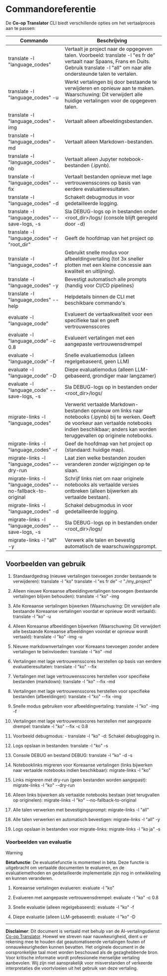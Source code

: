 <!--
CO_OP_TRANSLATOR_METADATA:
{
  "original_hash": "a6cddf5e9648ef0bba0de7eb07e74cf1",
  "translation_date": "2025-10-15T03:29:43+00:00",
  "source_file": "getting_started/command-reference.md",
  "language_code": "nl"
}
-->
# Commandoreferentie

De **Co-op Translator** CLI biedt verschillende opties om het vertaalproces aan te passen:

Commando                                       | Beschrijving
-----------------------------------------------|-------------------------------------------------------------------------------------------------------------------------------------------------------------------------------------------------------
translate -l "language_codes"                  | Vertaalt je project naar de opgegeven talen. Voorbeeld: translate -l "es fr de" vertaalt naar Spaans, Frans en Duits. Gebruik translate -l "all" om naar alle ondersteunde talen te vertalen.
translate -l "language_codes" -u               | Werkt vertalingen bij door bestaande te verwijderen en opnieuw aan te maken. Waarschuwing: Dit verwijdert alle huidige vertalingen voor de opgegeven talen.
translate -l "language_codes" -img             | Vertaalt alleen afbeeldingsbestanden.
translate -l "language_codes" -md              | Vertaalt alleen Markdown-bestanden.
translate -l "language_codes" -nb              | Vertaalt alleen Jupyter notebook-bestanden (.ipynb).
translate -l "language_codes" --fix            | Vertaalt bestanden opnieuw met lage vertrouwensscores op basis van eerdere evaluatieresultaten.
translate -l "language_codes" -d               | Schakelt debugmodus in voor gedetailleerde logging.
translate -l "language_codes" --save-logs, -s  | Sla DEBUG-logs op in bestanden onder <root_dir>/logs/ (console blijft geregeld door -d)
translate -l "language_codes" -r "root_dir"    | Geeft de hoofdmap van het project op
translate -l "language_codes" -f               | Gebruikt snelle modus voor afbeeldingvertaling (tot 3x sneller plotten met een kleine concessie aan kwaliteit en uitlijning).
translate -l "language_codes" -y               | Bevestigt automatisch alle prompts (handig voor CI/CD pipelines)
translate -l "language_codes" --help           | Helpdetails binnen de CLI met beschikbare commando's
evaluate -l "language_code"                    | Evalueert de vertaalkwaliteit voor een specifieke taal en geeft vertrouwensscores
evaluate -l "language_code" -c 0.8             | Evalueert vertalingen met een aangepaste vertrouwensdrempel
evaluate -l "language_code" -f                 | Snelle evaluatiemodus (alleen regelgebaseerd, geen LLM)
evaluate -l "language_code" -D                 | Diepe evaluatiemodus (alleen LLM-gebaseerd, grondiger maar langzamer)
evaluate -l "language_code" --save-logs, -s    | Sla DEBUG-logs op in bestanden onder <root_dir>/logs/
migrate-links -l "language_codes"              | Verwerkt vertaalde Markdown-bestanden opnieuw om links naar notebooks (.ipynb) bij te werken. Geeft de voorkeur aan vertaalde notebooks indien beschikbaar; anders kan worden teruggevallen op originele notebooks.
migrate-links -l "language_codes" -r           | Geef de hoofdmap van het project op (standaard: huidige map).
migrate-links -l "language_codes" --dry-run    | Laat zien welke bestanden zouden veranderen zonder wijzigingen op te slaan.
migrate-links -l "language_codes" --no-fallback-to-original | Schrijf links niet om naar originele notebooks als vertaalde versies ontbreken (alleen bijwerken als vertaalde bestaan).
migrate-links -l "language_codes" -d           | Schakel debugmodus in voor gedetailleerde logging.
migrate-links -l "language_codes" --save-logs, -s | Sla DEBUG-logs op in bestanden onder <root_dir>/logs/
migrate-links -l "all" -y                      | Verwerk alle talen en bevestig automatisch de waarschuwingsprompt.

## Voorbeelden van gebruik

  1. Standaardgedrag (nieuwe vertalingen toevoegen zonder bestaande te verwijderen):   translate -l "ko"    translate -l "es fr de" -r "./my_project"

  2. Alleen nieuwe Koreaanse afbeeldingvertalingen toevoegen (bestaande vertalingen blijven behouden):    translate -l "ko" -img

  3. Alle Koreaanse vertalingen bijwerken (Waarschuwing: Dit verwijdert alle bestaande Koreaanse vertalingen voordat er opnieuw wordt vertaald):    translate -l "ko" -u

  4. Alleen Koreaanse afbeeldingen bijwerken (Waarschuwing: Dit verwijdert alle bestaande Koreaanse afbeeldingen voordat er opnieuw wordt vertaald):    translate -l "ko" -img -u

  5. Nieuwe markdownvertalingen voor Koreaans toevoegen zonder andere vertalingen te beïnvloeden:    translate -l "ko" -md

  6. Vertalingen met lage vertrouwensscores herstellen op basis van eerdere evaluatieresultaten: translate -l "ko" --fix

  7. Vertalingen met lage vertrouwensscores herstellen voor specifieke bestanden (markdown): translate -l "ko" --fix -md

  8. Vertalingen met lage vertrouwensscores herstellen voor specifieke bestanden (afbeeldingen): translate -l "ko" --fix -img

  9. Snelle modus gebruiken voor afbeeldingvertaling:    translate -l "ko" -img -f

  10. Vertalingen met lage vertrouwensscores herstellen met aangepaste drempel: translate -l "ko" --fix -c 0.8

  11. Voorbeeld debugmodus: - translate -l "ko" -d: Schakel debuglogging in.
  12. Logs opslaan in bestanden: translate -l "ko" -s
  13. Console DEBUG en bestand DEBUG: translate -l "ko" -d -s

  14. Notebooklinks migreren voor Koreaanse vertalingen (links bijwerken naar vertaalde notebooks indien beschikbaar):    migrate-links -l "ko"

  15. Links migreren met dry-run (geen bestanden worden aangepast):    migrate-links -l "ko" --dry-run

  16. Alleen links bijwerken als vertaalde notebooks bestaan (niet terugvallen op originelen):    migrate-links -l "ko" --no-fallback-to-original

  17. Alle talen verwerken met bevestigingsprompt:    migrate-links -l "all"

  18. Alle talen verwerken en automatisch bevestigen:    migrate-links -l "all" -y
  19. Logs opslaan in bestanden voor migrate-links:    migrate-links -l "ko ja" -s

### Voorbeelden van evaluatie

> [!WARNING]  
> **Bètafunctie**: De evaluatiefunctie is momenteel in bèta. Deze functie is uitgebracht om vertaalde documenten te evalueren, en de evaluatiemethoden en gedetailleerde implementatie zijn nog in ontwikkeling en kunnen veranderen.

  1. Koreaanse vertalingen evalueren: evaluate -l "ko"

  2. Evalueren met aangepaste vertrouwensdrempel: evaluate -l "ko" -c 0.8

  3. Snelle evaluatie (alleen regelgebaseerd): evaluate -l "ko" -f

  4. Diepe evaluatie (alleen LLM-gebaseerd): evaluate -l "ko" -D

---

**Disclaimer**:
Dit document is vertaald met behulp van de AI-vertalingsdienst [Co-op Translator](https://github.com/Azure/co-op-translator). Hoewel we streven naar nauwkeurigheid, dient u er rekening mee te houden dat geautomatiseerde vertalingen fouten of onnauwkeurigheden kunnen bevatten. Het originele document in de oorspronkelijke taal moet worden beschouwd als de gezaghebbende bron. Voor kritische informatie wordt professionele menselijke vertaling aanbevolen. Wij zijn niet aansprakelijk voor misverstanden of verkeerde interpretaties die voortvloeien uit het gebruik van deze vertaling.
